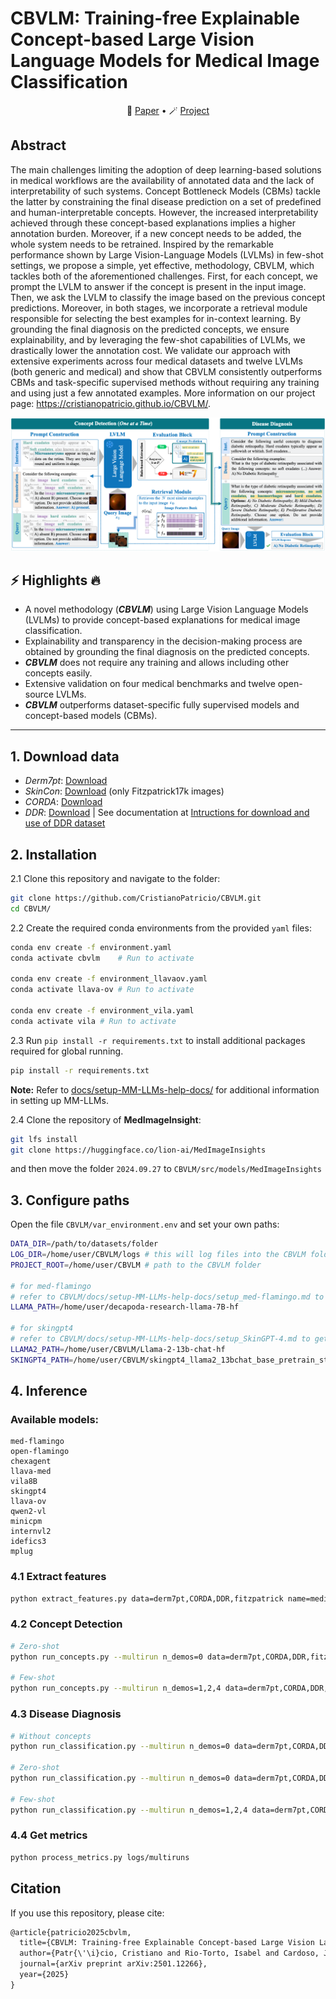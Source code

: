 # CBVLM: Training-free Explainable Concept-based Large Vision Language Models for Medical Image Classification

<p align="center">
📝 <a href="https://arxiv.org/abs/2501.12266" target="_blank">Paper</a> • 🪄 <a href="https://cristianopatricio.github.io/CBVLM/" target="_blank">Project</a>
</p>

## Abstract
The main challenges limiting the adoption of deep learning-based solutions in medical workflows are the availability of annotated data and the lack of interpretability of such systems. Concept Bottleneck Models (CBMs) tackle the latter by constraining the final disease prediction on a set of predefined and human-interpretable concepts. However, the increased interpretability achieved through these concept-based explanations implies a higher annotation burden. Moreover, if a new concept needs to be added, the whole system needs to be retrained. Inspired by the remarkable performance shown by Large Vision-Language Models (LVLMs) in few-shot settings, we propose a simple, yet effective, methodology, CBVLM, which tackles both of the aforementioned challenges. First, for each concept, we prompt the LVLM to answer if the concept is present in the input image. Then, we ask the LVLM to classify the image based on the previous concept predictions. Moreover, in both stages, we incorporate a retrieval module responsible for selecting the best examples for in-context learning. By grounding the final diagnosis on the predicted concepts, we ensure explainability, and by leveraging the few-shot capabilities of LVLMs, we drastically lower the annotation cost. We validate our approach with extensive experiments across four medical datasets and twelve LVLMs (both generic and medical) and show that CBVLM consistently outperforms CBMs and task-specific supervised methods without requiring any training and using just a few annotated examples. More information on our project page: https://cristianopatricio.github.io/CBVLM/.

<p align="center"><img title="Method" alt="Overview of CBVLM" src="assets/CBVLM_pipeline.png"></p>


## ⚡️ Highlights 🔥  
- A novel methodology (***CBVLM***) using Large Vision Language Models (LVLMs) to provide concept-based explanations for medical image classification.
- Explainability and transparency in the decision-making process are obtained by grounding the final diagnosis on the predicted concepts.
- ***CBVLM*** does not require any training and allows including other concepts easily.
- Extensive validation on four medical benchmarks and twelve open-source LVLMs.
- ***CBVLM*** outperforms dataset-specific fully supervised models and concept-based models (CBMs).

---

## 1. Download data

- *Derm7pt*: [Download](https://derm.cs.sfu.ca/Welcome.html)
- *SkinCon*: [Download](https://skincon-dataset.github.io/index.html#dataset) (only Fitzpatrick17k images)
- *CORDA*: [Download](https://zenodo.org/records/7821611)
- *DDR*: [Download](https://github.com/nkicsl/DDR-dataset) | See documentation at [Intructions for download and use of DDR dataset](docs/DDR_dataset_download_instructions.md)


## 2. Installation

2.1 Clone this repository and navigate to the folder:
```bash
git clone https://github.com/CristianoPatricio/CBVLM.git
cd CBVLM/
```

2.2 Create the required conda environments from the provided `yaml` files:

```bash
conda env create -f environment.yaml
conda activate cbvlm    # Run to activate

conda env create -f environment_llavaov.yaml
conda activate llava-ov # Run to activate

conda env create -f environment_vila.yaml
conda activate vila # Run to activate
```

2.3 Run `pip install -r requirements.txt` to install additional packages required for global running.
```bash
pip install -r requirements.txt
```
**Note:** Refer to [docs/setup-MM-LLMs-help-docs/](docs/setup-MM-LLMs-help-docs/) for additional information in setting up MM-LLMs.

2.4 Clone the repository of **MedImageInsight**:
```bash
git lfs install
git clone https://huggingface.co/lion-ai/MedImageInsights
```

and then move the folder `2024.09.27` to `CBVLM/src/models/MedImageInsights` 

## 3. Configure paths

Open the file `CBVLM/var_environment.env` and set your own paths:
```bash
DATA_DIR=/path/to/datasets/folder
LOG_DIR=/home/user/CBVLM/logs # this will log files into the CBVLM folder
PROJECT_ROOT=/home/user/CBVLM # path to the CBVLM folder

# for med-flamingo
# refer to CBVLM/docs/setup-MM-LLMs-help-docs/setup_med-flamingo.md to get instructions on how to download llama-7B
LLAMA_PATH=/home/user/decapoda-research-llama-7B-hf

# for skingpt4
# refer to CBVLM/docs/setup-MM-LLMs-help-docs/setup_SkinGPT-4.md to get instructions on how to download llama-2-13b-chat and skingpt4 checkpoint
LLAMA2_PATH=/home/user/CBVLM/Llama-2-13b-chat-hf
SKINGPT4_PATH=/home/user/CBVLM/skingpt4_llama2_13bchat_base_pretrain_stage2.pth
```

## 4. Inference

### Available models:
```
med-flamingo
open-flamingo
chexagent
llava-med
vila8B
skingpt4
llava-ov
qwen2-vl
minicpm
internvl2
idefics3
mplug
```

### 4.1 Extract features
```bash
python extract_features.py data=derm7pt,CORDA,DDR,fitzpatrick name=medimageinsight bs=1
```

### 4.2 Concept Detection

```bash
# Zero-shot
python run_concepts.py --multirun n_demos=0 data=derm7pt,CORDA,DDR,fitzpatrick17k name={insert_model_name} 

# Few-shot
python run_concepts.py --multirun n_demos=1,2,4 data=derm7pt,CORDA,DDR,fitzpatrick17k name={insert_model_name}  demo_selection=rices feature_extractor=medimageinsight bs=1 
```

### 4.3 Disease Diagnosis
```bash
# Without concepts
python run_classification.py --multirun n_demos=0 data=derm7pt,CORDA,DDR,fitzpatrick17k name={insert_model_name}  feature_extractor=medimageinsight use_concepts=null bs=1

# Zero-shot
python run_classification.py --multirun n_demos=0 data=derm7pt,CORDA,DDR,fitzpatrick17k name={insert_model_name}  feature_extractor=medimageinsight use_concepts=automatic bs=1

# Few-shot
python run_classification.py --multirun n_demos=1,2,4 data=derm7pt,CORDA,DDR,fitzpatrick17k name={insert_model_name}  demo_selection=rices feature_extractor=medimageinsight use_concepts=automatic bs=1
```

### 4.4 Get metrics
```bash
python process_metrics.py logs/multiruns
```

## Citation

If you use this repository, please cite:

```txt
@article{patricio2025cbvlm,
  title={CBVLM: Training-free Explainable Concept-based Large Vision Language Models for Medical Image Classification},
  author={Patr{\'\i}cio, Cristiano and Rio-Torto, Isabel and Cardoso, Jaime S and Teixeira, Lu{\'\i}s F and Neves, Jo{\~a}o C},
  journal={arXiv preprint arXiv:2501.12266},
  year={2025}
}
```

